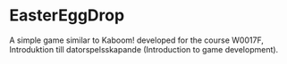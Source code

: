 # EasterEggDrop

A simple game similar to Kaboom! developed for the course W0017F, Introduktion till datorspelsskapande (Introduction to game development).
